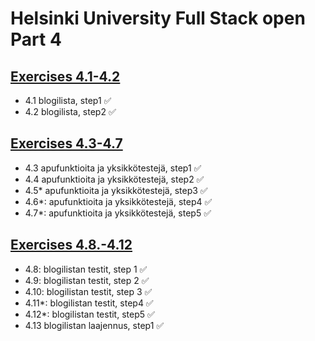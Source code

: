 # Helsinki University Full Stack open Part 4

## [Exercises 4.1-4.2](https://fullstackopen.com/osa4/sovelluksen_rakenne_ja_testauksen_alkeet#tehtavat-4-1-4-2)

- 4.1 blogilista, step1 ✅
- 4.2 blogilista, step2 ✅

## [Exercises 4.3-4.7](https://fullstackopen.com/osa4/sovelluksen_rakenne_ja_testauksen_alkeet#tehtavat-4-3-4-7)
- 4.3 apufunktioita ja yksikkötestejä, step1 ✅
- 4.4 apufunktioita ja yksikkötestejä, step2 ✅
- 4.5* apufunktioita ja yksikkötestejä, step3 ✅
- 4.6*: apufunktioita ja yksikkötestejä, step4 ✅
- 4.7*: apufunktioita ja yksikkötestejä, step5 ✅

## [Exercises 4.8.-4.12](https://fullstackopen.com/osa4/backendin_testaaminen#tehtavat-4-8-4-12)
- 4.8: blogilistan testit, step 1 ✅
- 4.9: blogilistan testit, step 2 ✅
- 4.10: blogilistan testit, step 3 ✅
- 4.11*: blogilistan testit, step4 ✅
- 4.12*: blogilistan testit, step5 ✅
- 4.13 blogilistan laajennus, step1 ✅